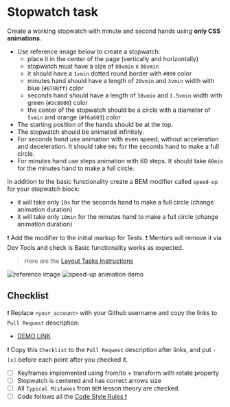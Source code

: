 # Stopwatch task

Create a working stopwatch with minute and second hands using **only CSS animations**.
- Use reference image below to create a stopwatch:
  - place it in the center of the page (vertically and horizontally)
  - stopwatch must have a size of `80vmin` x `80vmin`
  - it should have a `1vmin` dotted round border with `#000` color
  - minutes hand should have a length of `20vmin` and `3vmin` width with blue (`#0700ff`) color
  - seconds hand should have a length of `38vmin` and `1.5vmin` width with green (`#2c8000`) color
  - the center of the stopwatch should be a circle with a diameter of `5vmin` and orange (`#f6a603`) color
- The starting position of the hands should be at the top.
- The stopwatch should be animated infinitely.
- For seconds hand use animation with even speed, without acceleration and deceleration. It should take `60s` for the seconds hand to make a full circle.
- For minutes hand use steps animation with 60 steps. It should take `60min` for the minutes hand to make a full circle.

In addition to the basic functionality create a BEM modifier called `speed-up` for your stopwatch block:
- it will take only `10s` for the seconds hand to make a full circle (change animation duration)
- it will take only `10min` for the minutes hand to make a full circle (change animation duration)

❗️ Add the modifier to the initial markup for Tests.
❗️ Mentors will remove it via Dev Tools and check is Basic functionality works as expected.

> Here are the [Layout Tasks Instructions](https://mate-academy.github.io/layout_task-guideline)

![reference image](reference.png)
![speed-up animation demo](demo.gif)

## Checklist

❗️ Replace `<your_account>` with your Github username and copy the links to `Pull Request` description:
- [DEMO LINK](https://Pokhvalenkos.github.io/layout_stop-watch/)

❗️ Copy this `Checklist` to the `Pull Request` description after links, and put `- [x]` before each point after you checked it.

- [ ] Keyframes implemented using from/to + transform with rotate property
- [ ] Stopwatch is centered and has correct arrows size
- [ ] All `Typical Mistakes` from `BEM` lesson theory are checked.
- [ ] Code follows all the [Code Style Rules ❗️](https://mate-academy.github.io/layout_task-guideline/html-css-code-style-rules)
